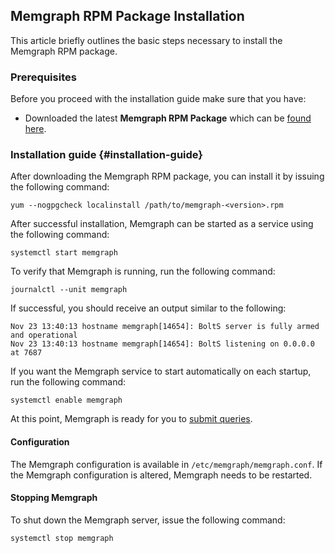 ## Memgraph RPM Package Installation

This article briefly outlines the basic steps necessary to install the Memgraph RPM package.

### Prerequisites
Before you proceed with the installation guide make sure that you have:
* Downloaded the latest **Memgraph RPM Package** which can be [found here](https://memgraph.com/download/).

### Installation guide {#installation-guide}
After downloading the Memgraph RPM package, you can install it by
issuing the following command:

```
yum --nogpgcheck localinstall /path/to/memgraph-<version>.rpm
```

After successful installation, Memgraph can be started as a
service using the following command:

```
systemctl start memgraph
```

To verify that Memgraph is running, run the following command:

```
journalctl --unit memgraph
```

If successful, you should receive an output similar to the following:

```
Nov 23 13:40:13 hostname memgraph[14654]: BoltS server is fully armed and operational
Nov 23 13:40:13 hostname memgraph[14654]: BoltS listening on 0.0.0.0 at 7687
```

If you want the Memgraph service to start automatically on each startup, run
the following command:

```
systemctl enable memgraph
```

At this point, Memgraph is ready for you to [submit queries](../querying/querying.md).

#### Configuration
The Memgraph configuration is available in `/etc/memgraph/memgraph.conf`.
If the Memgraph configuration is altered, Memgraph needs to be restarted.

#### Stopping Memgraph

To shut down the Memgraph server, issue the following command:

```plaintext
systemctl stop memgraph
```